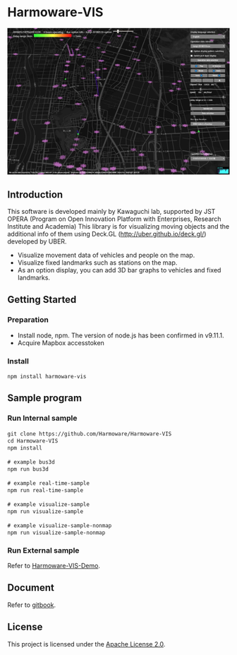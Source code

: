 # Harmoware-VIS
![topimage](topimage.jpg)

## Introduction
This software is developed mainly by Kawaguchi lab, supported by JST OPERA (Program on Open Innovation Platform with Enterprises, Research Institute and Academia)
This library is for visualizing moving objects and the additional info of them using Deck.GL (http://uber.github.io/deck.gl/) developed by UBER.

- Visualize movement data of vehicles and people on the map.
- Visualize fixed landmarks such as stations on the map.
- As an option display, you can add 3D bar graphs to vehicles and fixed landmarks.

## Getting Started

### Preparation
- Install node, npm. The version of node.js has been confirmed in v9.11.1.
- Acquire Mapbox accesstoken

### Install
```
npm install harmoware-vis
```

## Sample program

### Run Internal sample
```
git clone https://github.com/Harmoware/Harmoware-VIS
cd Harmoware-VIS
npm install

# example bus3d
npm run bus3d

# example real-time-sample
npm run real-time-sample

# example visualize-sample
npm run visualize-sample

# example visualize-sample-nonmap
npm run visualize-sample-nonmap
```

### Run External sample
Refer to [Harmoware-VIS-Demo](https://github.com/Harmoware/Harmoware-VIS-Demo "Harmoware-VIS-Demo").

## Document
Refer to [gitbook](https://harmoware-vis.gitbook.io/ "gitbook").

## License
This project is licensed under the [Apache License 2.0](https://github.com/Harmoware/Harmoware-VIS/blob/master/LICENSE).
